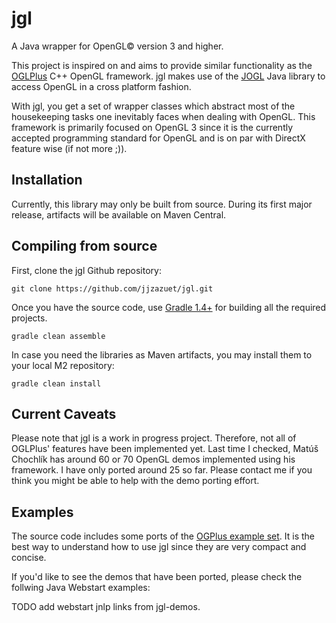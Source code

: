 jgl
===

A Java wrapper for OpenGL© version 3 and higher.

This project is inspired on and aims to provide similar functionality as the [OGLPlus](http://oglplus.org "OGL Plus") C++ OpenGL framework. jgl makes use of the [JOGL](http://jogamp.org/jogl/www/) Java library to access OpenGL in a cross platform fashion.

With jgl, you get a set of wrapper classes which abstract most of the housekeeping tasks one inevitably faces when dealing with OpenGL. This framework is primarily focused on OpenGL 3 since it is the currently accepted programming standard for OpenGL and is on par with DirectX feature wise (if not more ;)).

## Installation

Currently, this library may only be built from source. During its first major release, artifacts will be available on Maven Central.

## Compiling from source

First, clone the jgl Github repository:

    git clone https://github.com/jjzazuet/jgl.git

Once you have the source code, use [Gradle 1.4+](http://gradle.org) for building all the required projects.

    gradle clean assemble

In case you need the libraries as Maven artifacts, you may install them to your local M2 repository:

    gradle clean install

## Current Caveats

Please note that jgl is a work in progress project. Therefore, not all of OGLPlus' features have been implemented yet. Last time I checked, Matúš Chochlík has around 60 or 70 OpenGL demos implemented using his framework. I have only ported around 25 so far. Please contact me if you think you might be able to help with the demo porting effort.

## Examples

The source code includes some ports of the [OGPlus example set](http://oglplus.org/oglplus/html/examples.html). It is the best way to understand how to use jgl since they are very compact and concise.

If you'd like to see the demos that have been ported, please check the follwing Java Webstart examples:

TODO add webstart jnlp links from jgl-demos.

